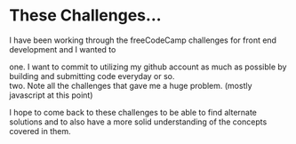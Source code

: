 # These Challenges...
I have been working through the freeCodeCamp challenges for front end development and I wanted to 

one. I want to commit to utilizing my github account as much as possible by building and submitting code everyday or so.<br>
two. Note all the challenges that gave me a huge problem. (mostly javascript at this point)

I hope to come back to these challenges to be able to find alternate solutions and to also have a more solid understanding of the concepts covered in them.
